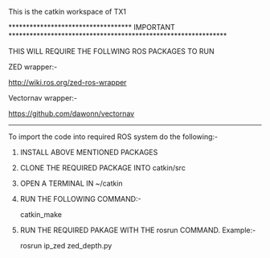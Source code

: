 This is the catkin workspace of TX1


*********************************** IMPORTANT **************************************************************

THIS WILL REQUIRE THE FOLLWING ROS PACKAGES TO RUN

ZED wrapper:-

http://wiki.ros.org/zed-ros-wrapper

Vectornav wrapper:-

https://github.com/dawonn/vectornav



**************************************************************************************************************


To import the code into required ROS system do the following:-

1. INSTALL ABOVE MENTIONED PACKAGES

2. CLONE THE REQUIRED PACKAGE INTO catkin/src

3. OPEN A TERMINAL IN ~/catkin

4. RUN THE FOLLOWING COMMAND:-
   
   catkin_make
   
5. RUN THE REQUIRED PAKAGE WITH THE rosrun COMMAND. Example:-
 
   rosrun ip_zed zed_depth.py
   
   
   
   